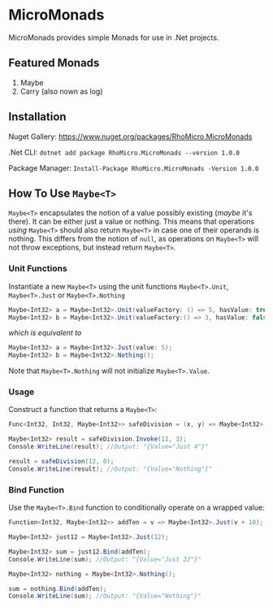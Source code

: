 # MicroMonads

MicroMonads provides simple Monads for use in .Net projects.

## Featured Monads

1. Maybe
2. Carry (also nown as log)

## Installation

Nuget Gallery: https://www.nuget.org/packages/RhoMicro.MicroMonads

.Net CLI: `dotnet add package RhoMicro.MicroMonads --version 1.0.0`

Package Manager: `Install-Package RhoMicro.MicroMonads -Version 1.0.0`

## How To Use `Maybe<T>`

`Maybe<T>` encapsulates the notion of a value possibly existing (*maybe* it's there). It can be either just a value or nothing. This means that operations *using* `Maybe<T>` should also return `Maybe<T>` in case one of their operands is nothing. This differs from the notion of `null`, as operations on `Maybe<T>` will not throw exceptions, but instead return `Maybe<T>`.

### Unit Functions

Instantiate a new `Maybe<T>` using the unit functions `Maybe<T>.Unit`, `Maybe<T>.Just` or `Maybe<T>.Nothing`

```cs
Maybe<Int32> a = Maybe<Int32>.Unit(valueFactory: () => 5, hasValue: true);
Maybe<Int32> b = Maybe<Int32>.Unit(valueFactory:() => 3, hasValue: false);
```
*which is equivalent to*
```cs
Maybe<Int32> a = Maybe<Int32>.Just(value: 5);
Maybe<Int32> b = Maybe<Int32>.Nothing();
```

Note that `Maybe<T>.Nothing` will not initialize `Maybe<T>.Value`.

### Usage

Construct a function that returns a `Maybe<T>`:

```cs
Func<Int32, Int32, Maybe<Int32>> safeDivision = (x, y) => Maybe<Int32>.Unit(() => x/y, y != 0);

Maybe<Int32> result = safeDivision.Invoke(12, 3);
Console.WriteLine(result); //Output: "{Value="Just 4"}"

result = safeDivision(12, 0);
Console.WriteLine(result); //Output: "{Value="Nothing"}"
```

### Bind Function

Use the `Maybe<T>.Bind` function to conditionally operate on a wrapped value:

```cs
Function<Int32, Maybe<Int32>> addTen = v => Maybe<Int32>.Just(v + 10);

Maybe<Int32> just12 = Maybe<Int32>.Just(12);

Maybe<Int32> sum = just12.Bind(addTen);
Console.WriteLine(sum); //Output: "{Value="Just 22"}"

Maybe<Int32> nothing = Maybe<Int32>.Nothing();

sum = nothing.Bind(addTen);
Console.WriteLine(sum); //Output: "{Value="Nothing"}"
```
